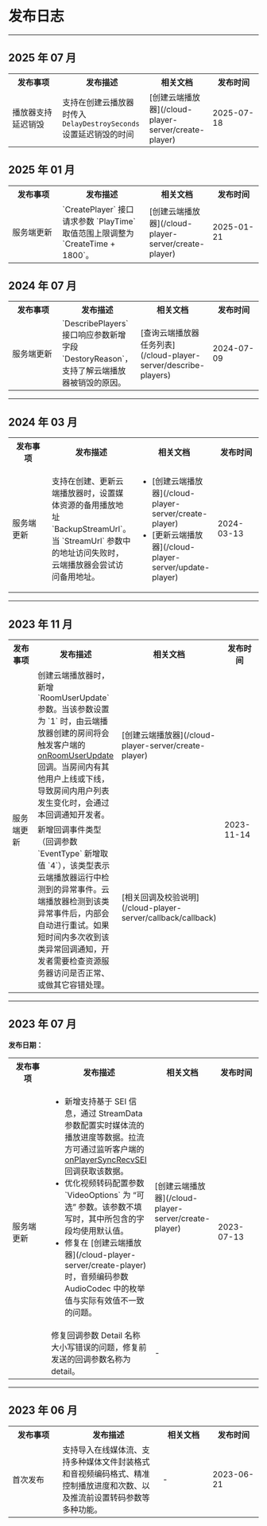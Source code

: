 # 发布日志

- - -

## 2025 年 07 月

<table>
  <tbody>
    <tr>
      <th width="20%">发布事项</th>
      <th>发布描述</th>
      <th width="20%">相关文档</th>
      <th width="20%">发布时间</th>
    </tr>
    <tr>
      <td>播放器支持延迟销毁</td>
      <td>支持在创建云播放器时传入 <code>DelayDestroySeconds</code> 设置延迟销毁的时间</td>
      <td>[创建云端播放器](/cloud-player-server/create-player)</td>
      <td>2025-07-18</td>
    </tr>
  </tbody>
</table>


## 2025 年 01 月

<table>
  
<tbody><tr>
<th width="20%">发布事项</th>
<th>发布描述</th>
<th width="20%">相关文档</th>
<th width="20%">发布时间</th>
</tr>
<tr>
<td>服务端更新</td>
<td>`CreatePlayer` 接口请求参数 `PlayTime` 取值范围上限调整为 `CreateTime + 1800`。</td>
<td>[创建云端播放器](/cloud-player-server/create-player)</td>
<td>2025-01-21</td>
</tr>
</tbody></table>

## 2024 年 07 月

<table>
  
<tbody><tr>
<th width="20%">发布事项</th>
<th>发布描述</th>
<th width="20%">相关文档</th>
<th width="20%">发布时间</th>
</tr>
<tr>
<td>服务端更新</td>
<td>`DescribePlayers` 接口响应参数新增字段 `DestoryReason`，支持了解云端播放器被销毁的原因。</td>
<td>[查询云端播放器任务列表](/cloud-player-server/describe-players)</td>
<td>2024-07-09</td>
</tr>
</tbody></table>

---

## 2024 年 03 月

<table>
  
<tbody><tr>
<th width="20%">发布事项</th>
<th>发布描述</th>
<th width="20%">相关文档</th>
<th width="20%">发布时间</th>
</tr>
<tr>
<td>服务端更新</td>
<td>支持在创建、更新云端播放器时，设置媒体资源的备用播放地址 `BackupStreamUrl`。当 `StreamUrl` 参数中的地址访问失败时，云端播放器会尝试访问备用地址。</td>
<td> <ul><li>[创建云端播放器](/cloud-player-server/create-player)</li><li>[更新云端播放器](/cloud-player-server/update-player)</li></ul></td>
<td>2024-03-13</td>
</tr>
</tbody></table>

---

## 2023 年 11 月

<table>
  
<tbody><tr>
<th width="20%">发布事项</th>
<th>发布描述</th>
<th width="20%">相关文档</th>
<th width="20%">发布时间</th>
</tr>
<tr>
<td rowspan="2">服务端更新</td>
<td>创建云端播放器时，新增 `RoomUserUpdate` 参数。当该参数设置为 `1` 时，由云端播放器创建的房间将会触发客户端的 <a href="https://doc-zh.zego.im/article/api?doc=Express_Video_SDK_API~java_android~class~IZegoEventHandler#on-room-user-update" target="_blank">onRoomUserUpdate</a> 回调。当房间内有其他用户上线或下线，导致房间内用户列表发生变化时，会通过本回调通知开发者。</td>
<td>[创建云端播放器](/cloud-player-server/create-player)</td>
<td rowspan="2">2023-11-14</td>
</tr>
<tr>
<td>新增回调事件类型（回调参数 `EventType` 新增取值 `4`），该类型表示云端播放器运行中检测到的异常事件。云端播放器检测到该类异常事件后，内部会自动进行重试。如果短时间内多次收到该类异常回调通知，开发者需要检查资源服务器访问是否正常、或做其它容错处理。</td>
<td>[相关回调及校验说明](/cloud-player-server/callback/callback)</td>
</tr>
</tbody></table>

---

## 2023 年 07 月

**发布日期：**

<table>
  
<tbody><tr>
<th width="20%">发布事项</th>
<th>发布描述</th>
<th width="20%">相关文档</th>
<th width="20%">发布时间</th>
</tr>
<tr>
<td rowspan="2">服务端更新</td>
<td><ul><li>新增支持基于 SEI 信息，通过 StreamData 参数配置实时媒体流的播放进度等数据。拉流方可通过监听客户端的 <a href="https://doc-zh.zego.im/article/api?doc=Express_Video_SDK_API~java_android~class~IZegoEventHandler#on-player-sync-recv-sei" target="blank">onPlayerSyncRecvSEI</a> 回调获取该数据。</li><li>优化视频转码配置参数 `VideoOptions` 为 “可选” 参数。该参数不填写时，其中所包含的字段均使用默认值。</li><li>修复在 [创建云端播放器](/cloud-player-server/create-player) 时，音频编码参数 AudioCodec 中的枚举值与实际有效值不一致的问题。</li></ul></td>
<td>[创建云端播放器](/cloud-player-server/create-player)</td>
<td rowspan="2">2023-07-13</td>
</tr>
<tr>
<td>修复回调参数 Detail 名称大小写错误的问题，修复前发送的回调参数名称为 detail。</td>
<td>-</td>
</tr>
</tbody></table>

---

## 2023 年 06 月

<table>
<tbody><tr>
<th width="20%">发布事项</th>
<th>发布描述</th>
<th width="20%">相关文档</th>
<th width="20%">发布时间</th>
</tr>
<tr>
<td>首次发布</td>
<td>支持导入在线媒体流、支持多种媒体文件封装格式和音视频编码格式、精准控制播放进度和次数、以及推流前设置转码参数等多种功能。</td>
<td>-</td>
<td>2023-06-21</td>
</tr>
</tbody></table>

